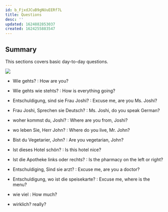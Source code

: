 ```yaml
---
id: b_FjxdJCuB9gNUuEERf7L
title: Questions
desc: ''
updated: 1624882853037
created: 1624255883547
---
```


## Summary 

This sections covers basic day-to-day questions.

![](/assets/images/2021-06-21-12-11-13.png)

- Wie gehts? : How are you?

- Wie gehts wie stehts? : How is everything going?

- Entschuldigung, sind sie Frau Joshi? : Excuse me, are you Ms. Joshi?

- Frau Joshi, Sprechen sie Deutsch? :  Ms. Joshi, do you speak German?

-  woher kommst du, Joshi? : Where are you from, Joshi?

- wo leben Sie, Herr John? : Where do you live, Mr. John?

- Bist du Vegetarier, John? : Are you vegetarian, John?

- Ist dieses Hotel schön? : Is this hotel nice?

- Ist die Apotheke links oder rechts? : Is the pharmacy on the left or right?

- Entschuldiging, Sind sie arzt? : Excuse me, are you a doctor?

- Entschuldigung, wo ist die speisekarte? : 
Excuse me, where is the menu?

- wie viel : How much?
- wirklich? really?